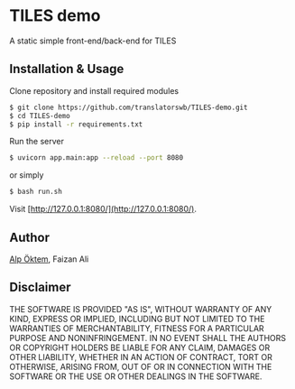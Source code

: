 # TILES demo

A static simple front-end/back-end for TILES

## Installation & Usage

Clone repository and install required modules
```bash
$ git clone https://github.com/translatorswb/TILES-demo.git
$ cd TILES-demo
$ pip install -r requirements.txt
```

Run the server

```bash
$ uvicorn app.main:app --reload --port 8080
```

or simply
```bash
$ bash run.sh
```

Visit [http://127.0.0.1:8080/](http://127.0.0.1:8080/).

## Author

[Alp Öktem](https://alpoktem.github.io), Faizan Ali

## Disclaimer

THE SOFTWARE IS PROVIDED "AS IS", WITHOUT WARRANTY OF ANY KIND, EXPRESS OR IMPLIED, INCLUDING BUT NOT LIMITED TO THE WARRANTIES OF MERCHANTABILITY, FITNESS FOR A PARTICULAR PURPOSE AND NONINFRINGEMENT. IN NO EVENT SHALL THE AUTHORS OR COPYRIGHT HOLDERS BE LIABLE FOR ANY CLAIM, DAMAGES OR OTHER LIABILITY, WHETHER IN AN ACTION OF CONTRACT, TORT OR OTHERWISE, ARISING FROM, OUT OF OR IN CONNECTION WITH THE SOFTWARE OR THE USE OR OTHER DEALINGS IN THE SOFTWARE.
